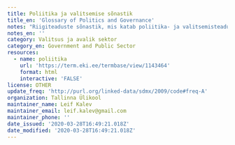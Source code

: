 ```yaml
---
title: Poliitika ja valitsemise sõnastik
title_en: 'Glossary of Politics and Governance'
notes: "Riigiteaduste sõnastik, mis katab poliitika- ja valitsemisteaduse eri valdkondade, sh rahvusvaheliste suhete mõisteid. Tegu on tööversiooniga. \r\nKokku 1272 terminit\r\nKeeled: et, en"
notes_en: ''
category: Valitsus ja avalik sektor
category_en: Government and Public Sector
resources:
  - name: poliitika
    url: 'https://term.eki.ee/termbase/view/1143464'
    format: html
    interactive: 'FALSE'
license: OTHER
update_freq: 'http://purl.org/linked-data/sdmx/2009/code#freq-A'
organization: Tallinna Ülikool
maintainer_name: Leif Kalev
maintainer_email: leif.kalev@gmail.com
maintainer_phone: ''
date_issued: '2020-03-28T16:49:21.018Z'
date_modified: '2020-03-28T16:49:21.018Z'
---
```

